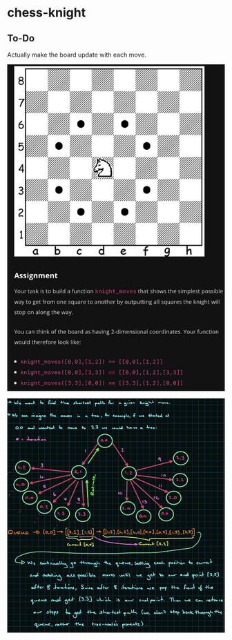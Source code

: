 # chess-knight

## To-Do
Actually make the board update with each move.

![alt text](https://github.com/mohammed-zia/chess-knight/blob/main/doc/IMG_0684.jpeg)

![alt text](https://github.com/mohammed-zia/chess-knight/blob/main/doc/IMG_0685.jpeg)